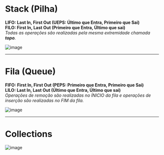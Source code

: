 # Stack (Pilha)  

__LIFO: Last In, First Out (UEPS: Último que Entra, Primeiro que Sai)__  
__FILO: First In, Last Out (Primeiro que Entra, Último que sai)__  
_Todas as operações são realizadas pela mesma extremidade chamada **topo**._  

![image](https://user-images.githubusercontent.com/7232708/136081224-5b6746af-92c9-4953-9b82-8ac8083041c4.png)

---

# Fila (Queue)  
__FIFO: First In, First Out (PEPS: Primeiro que Entra, Primeiro que Sai)__  
__LILO: Last In, Last Out (Último que Entra, Último que sai)__  
_Operações de remoção são realizadas no ÍNICIO da fila e operações de inserção são realizadas no FIM da fila._  

![image](https://user-images.githubusercontent.com/7232708/136083121-dbcf7ad4-f426-42a6-afdd-69b35e15f7c2.png)

---

# Collections  

![image](https://user-images.githubusercontent.com/7232708/135677627-891601ae-089a-4802-bb20-69e9829f285e.png)

